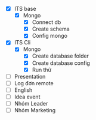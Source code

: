 - [x] ITS base
	- [x] Mongo
		- [x] Connect db
		- [x] Create schema
		- [x] Config mongo
- [x] ITS Cli
	- [x] Mongo
		- [x] Create database folder
		- [x] Create database config
		- [x] Run thử
- [ ] Presentation
- [ ] Log đơn remote
- [ ] English
- [ ] Idea event
- [ ] Nhóm Leader
- [ ] Nhóm Marketing